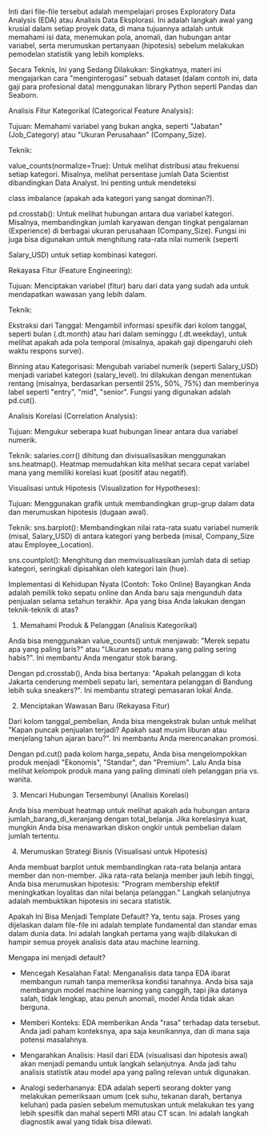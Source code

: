 Inti dari file-file tersebut adalah mempelajari proses Exploratory Data Analysis (EDA) atau Analisis Data Eksplorasi. Ini adalah langkah awal yang krusial dalam setiap proyek data, di mana tujuannya adalah untuk memahami isi data, menemukan pola, anomali, dan hubungan antar variabel, serta merumuskan pertanyaan (hipotesis) sebelum melakukan pemodelan statistik yang lebih kompleks.



Secara Teknis, Ini yang Sedang Dilakukan:
Singkatnya, materi ini mengajarkan cara "menginterogasi" sebuah dataset (dalam contoh ini, data gaji para profesional data) menggunakan library Python seperti Pandas dan Seaborn.

Analisis Fitur Kategorikal (Categorical Feature Analysis):

Tujuan: Memahami variabel yang bukan angka, seperti "Jabatan" (Job_Category) atau "Ukuran Perusahaan" (Company_Size).

Teknik:

value_counts(normalize=True): Untuk melihat distribusi atau frekuensi setiap kategori. Misalnya, melihat persentase jumlah Data Scientist dibandingkan Data Analyst. Ini penting untuk mendeteksi 

class imbalance (apakah ada kategori yang sangat dominan?). 

pd.crosstab(): Untuk melihat hubungan antara dua variabel kategori. Misalnya, membandingkan jumlah karyawan dengan tingkat pengalaman (Experience) di berbagai ukuran perusahaan (Company_Size). Fungsi ini juga bisa digunakan untuk menghitung rata-rata nilai numerik (seperti 

Salary_USD) untuk setiap kombinasi kategori. 



Rekayasa Fitur (Feature Engineering):

Tujuan: Menciptakan variabel (fitur) baru dari data yang sudah ada untuk mendapatkan wawasan yang lebih dalam.

Teknik:

Ekstraksi dari Tanggal: Mengambil informasi spesifik dari kolom tanggal, seperti bulan (.dt.month) atau hari dalam seminggu (.dt.weekday), untuk melihat apakah ada pola temporal (misalnya, apakah gaji dipengaruhi oleh waktu respons survei).

Binning atau Kategorisasi: Mengubah variabel numerik (seperti Salary_USD) menjadi variabel kategori (salary_level). Ini dilakukan dengan menentukan rentang (misalnya, berdasarkan persentil 25%, 50%, 75%) dan memberinya label seperti "entry", "mid", "senior". Fungsi yang digunakan adalah pd.cut(). 




Analisis Korelasi (Correlation Analysis):

Tujuan: Mengukur seberapa kuat hubungan linear antara dua variabel numerik.

Teknik: salaries.corr() dihitung dan divisualisasikan menggunakan sns.heatmap(). Heatmap memudahkan kita melihat secara cepat variabel mana yang memiliki korelasi kuat (positif atau negatif). 




Visualisasi untuk Hipotesis (Visualization for Hypotheses):

Tujuan: Menggunakan grafik untuk membandingkan grup-grup dalam data dan merumuskan hipotesis (dugaan awal).

Teknik:
sns.barplot(): Membandingkan nilai rata-rata suatu variabel numerik (misal, Salary_USD) di antara kategori yang berbeda (misal, Company_Size atau Employee_Location). 

sns.countplot(): Menghitung dan memvisualisasikan jumlah data di setiap kategori, seringkali dipisahkan oleh kategori lain (hue). 




Implementasi di Kehidupan Nyata (Contoh: Toko Online)
Bayangkan Anda adalah pemilik toko sepatu online dan Anda baru saja mengunduh data penjualan selama setahun terakhir. Apa yang bisa Anda lakukan dengan teknik-teknik di atas?

1. Memahami Produk & Pelanggan (Analisis Kategorikal)

Anda bisa menggunakan value_counts() untuk menjawab: "Merek sepatu apa yang paling laris?" atau "Ukuran sepatu mana yang paling sering habis?". Ini membantu Anda mengatur stok barang.

Dengan pd.crosstab(), Anda bisa bertanya: "Apakah pelanggan di kota Jakarta cenderung membeli sepatu lari, sementara pelanggan di Bandung lebih suka sneakers?". Ini membantu strategi pemasaran lokal Anda.

2. Menciptakan Wawasan Baru (Rekayasa Fitur)

Dari kolom tanggal_pembelian, Anda bisa mengekstrak bulan untuk melihat "Kapan puncak penjualan terjadi? Apakah saat musim liburan atau menjelang tahun ajaran baru?". Ini membantu Anda merencanakan promosi.

Dengan pd.cut() pada kolom harga_sepatu, Anda bisa mengelompokkan produk menjadi "Ekonomis", "Standar", dan "Premium". Lalu Anda bisa melihat kelompok produk mana yang paling diminati oleh pelanggan pria vs. wanita.

3. Mencari Hubungan Tersembunyi (Analisis Korelasi)

Anda bisa membuat heatmap untuk melihat apakah ada hubungan antara jumlah_barang_di_keranjang dengan total_belanja. Jika korelasinya kuat, mungkin Anda bisa menawarkan diskon ongkir untuk pembelian dalam jumlah tertentu.

4. Merumuskan Strategi Bisnis (Visualisasi untuk Hipotesis)

Anda membuat barplot untuk membandingkan rata-rata belanja antara member dan non-member. Jika rata-rata belanja member jauh lebih tinggi, Anda bisa merumuskan hipotesis: "Program membership efektif meningkatkan loyalitas dan nilai belanja pelanggan." Langkah selanjutnya adalah membuktikan hipotesis ini secara statistik.







Apakah Ini Bisa Menjadi Template Default?
Ya, tentu saja. Proses yang dijelaskan dalam file-file ini adalah template fundamental dan standar emas dalam dunia data. Ini adalah langkah pertama yang wajib dilakukan di hampir semua proyek analisis data atau machine learning.

Mengapa ini menjadi default?

- Mencegah Kesalahan Fatal: Menganalisis data tanpa EDA ibarat membangun rumah tanpa memeriksa kondisi tanahnya. Anda bisa saja membangun model machine learning yang canggih, tapi jika datanya salah, tidak lengkap, atau penuh anomali, model Anda tidak akan berguna.

- Memberi Konteks: EDA memberikan Anda "rasa" terhadap data tersebut. Anda jadi paham konteksnya, apa saja keunikannya, dan di mana saja potensi masalahnya.

- Mengarahkan Analisis: Hasil dari EDA (visualisasi dan hipotesis awal) akan menjadi pemandu untuk langkah selanjutnya. Anda jadi tahu analisis statistik atau model apa yang paling relevan untuk digunakan.

- Analogi sederhananya: EDA adalah seperti seorang dokter yang melakukan pemeriksaan umum (cek suhu, tekanan darah, bertanya keluhan) pada pasien sebelum memutuskan untuk melakukan tes yang lebih spesifik dan mahal seperti MRI atau CT scan. Ini adalah langkah diagnostik awal yang tidak bisa dilewati.
